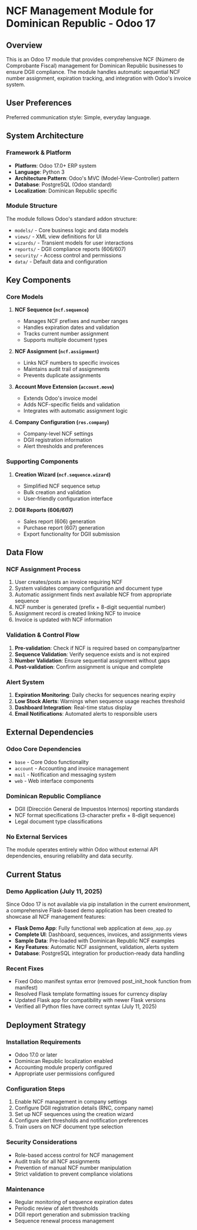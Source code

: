 # NCF Management Module for Dominican Republic - Odoo 17

## Overview

This is an Odoo 17 module that provides comprehensive NCF (Número de Comprobante Fiscal) management for Dominican Republic businesses to ensure DGII compliance. The module handles automatic sequential NCF number assignment, expiration tracking, and integration with Odoo's invoice system.

## User Preferences

Preferred communication style: Simple, everyday language.

## System Architecture

### Framework & Platform
- **Platform**: Odoo 17.0+ ERP system
- **Language**: Python 3
- **Architecture Pattern**: Odoo's MVC (Model-View-Controller) pattern
- **Database**: PostgreSQL (Odoo standard)
- **Localization**: Dominican Republic specific

### Module Structure
The module follows Odoo's standard addon structure:
- `models/` - Core business logic and data models
- `views/` - XML view definitions for UI
- `wizards/` - Transient models for user interactions
- `reports/` - DGII compliance reports (606/607)
- `security/` - Access control and permissions
- `data/` - Default data and configuration

## Key Components

### Core Models

1. **NCF Sequence (`ncf.sequence`)**
   - Manages NCF prefixes and number ranges
   - Handles expiration dates and validation
   - Tracks current number assignment
   - Supports multiple document types

2. **NCF Assignment (`ncf.assignment`)**
   - Links NCF numbers to specific invoices
   - Maintains audit trail of assignments
   - Prevents duplicate assignments

3. **Account Move Extension (`account.move`)**
   - Extends Odoo's invoice model
   - Adds NCF-specific fields and validation
   - Integrates with automatic assignment logic

4. **Company Configuration (`res.company`)**
   - Company-level NCF settings
   - DGII registration information
   - Alert thresholds and preferences

### Supporting Components

1. **Creation Wizard (`ncf.sequence.wizard`)**
   - Simplified NCF sequence setup
   - Bulk creation and validation
   - User-friendly configuration interface

2. **DGII Reports (606/607)**
   - Sales report (606) generation
   - Purchase report (607) generation
   - Export functionality for DGII submission

## Data Flow

### NCF Assignment Process
1. User creates/posts an invoice requiring NCF
2. System validates company configuration and document type
3. Automatic assignment finds next available NCF from appropriate sequence
4. NCF number is generated (prefix + 8-digit sequential number)
5. Assignment record is created linking NCF to invoice
6. Invoice is updated with NCF information

### Validation & Control Flow
1. **Pre-validation**: Check if NCF is required based on company/partner
2. **Sequence Validation**: Verify sequence exists and is not expired
3. **Number Validation**: Ensure sequential assignment without gaps
4. **Post-validation**: Confirm assignment is unique and complete

### Alert System
1. **Expiration Monitoring**: Daily checks for sequences nearing expiry
2. **Low Stock Alerts**: Warnings when sequence usage reaches threshold
3. **Dashboard Integration**: Real-time status display
4. **Email Notifications**: Automated alerts to responsible users

## External Dependencies

### Odoo Core Dependencies
- `base` - Core Odoo functionality
- `account` - Accounting and invoice management
- `mail` - Notification and messaging system
- `web` - Web interface components

### Dominican Republic Compliance
- DGII (Dirección General de Impuestos Internos) reporting standards
- NCF format specifications (3-character prefix + 8-digit sequence)
- Legal document type classifications

### No External Services
The module operates entirely within Odoo without external API dependencies, ensuring reliability and data security.

## Current Status

### Demo Application (July 11, 2025)
Since Odoo 17 is not available via pip installation in the current environment, a comprehensive Flask-based demo application has been created to showcase all NCF management features:

- **Flask Demo App**: Fully functional web application at `demo_app.py`
- **Complete UI**: Dashboard, sequences, invoices, and assignments views
- **Sample Data**: Pre-loaded with Dominican Republic NCF examples
- **Key Features**: Automatic NCF assignment, validation, alerts system
- **Database**: PostgreSQL integration for production-ready data handling

### Recent Fixes
- Fixed Odoo manifest syntax error (removed post_init_hook function from manifest)
- Resolved Flask template formatting issues for currency display
- Updated Flask app for compatibility with newer Flask versions
- Verified all Python files have correct syntax (July 11, 2025)

## Deployment Strategy

### Installation Requirements
- Odoo 17.0 or later
- Dominican Republic localization enabled
- Accounting module properly configured
- Appropriate user permissions configured

### Configuration Steps
1. Enable NCF management in company settings
2. Configure DGII registration details (RNC, company name)
3. Set up NCF sequences using the creation wizard
4. Configure alert thresholds and notification preferences
5. Train users on NCF document type selection

### Security Considerations
- Role-based access control for NCF management
- Audit trails for all NCF assignments
- Prevention of manual NCF number manipulation
- Strict validation to prevent compliance violations

### Maintenance
- Regular monitoring of sequence expiration dates
- Periodic review of alert thresholds
- DGII report generation and submission tracking
- Sequence renewal process management